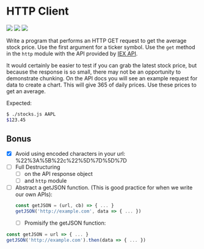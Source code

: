 # HTTP Client

![](https://img.shields.io/badge/mvp-working-green.svg)
![](https://img.shields.io/badge/data-iex_api-yellow.svg)
![](https://img.shields.io/badge/bonus-wip-yellow.svg)

Write a program that performs an HTTP GET request to get the average stock
price. Use the first argument for a ticker symbol. Use the `get` method in the
`http` module with the API provided by [IEX API](https://iextrading.com/developer/).

It would certainly be easier to test if you can grab the latest stock price, but
because the response is so small, there may not be an opportunity to demonstrate
chunking. On the API docs you will see an example request for data to create a
chart. This will give 365 of daily prices. Use these prices to get an average.

Expected:

```bash
$ ./stocks.js AAPL
$123.45
```

## Bonus

- [x] Avoid using encoded characters in your url: %22%3A%5B%22c%22%5D%7D%5D%7D
- [ ] Full Destructuring
    - [ ] on the API response object
    - [ ] and `http` module
- [ ] Abstract a getJSON function. (This is good practice for when we write our own APIs):
    ```js
    const getJSON = (url, cb) => { ... }
    getJSON('http://example.com', data => { ... })
    ```
    - [ ] Promisify the getJSON function:

```js
const getJSON = url => { ... }
getJSON('http://example.com').then(data => { ... })
```

[get]: https://nodejs.org/api/http.html#http_http_get_options_callback
